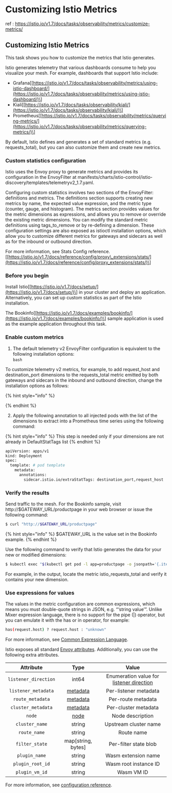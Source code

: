 # Customizing Istio Metrics

ref : https://istio.io/v1.7/docs/tasks/observability/metrics/customize-metrics/

## Customizing Istio Metrics <a id="title"></a>

This task shows you how to customize the metrics that Istio generates.

Istio generates telemetry that various dashboards consume to help you visualize your mesh. For example, dashboards that support Istio include:

* Grafana\[[https://istio.io/v1.7/docs/tasks/observability/metrics/using-istio-dashboard/](https://istio.io/v1.7/docs/tasks/observability/metrics/using-istio-dashboard/)\]
* Kiali\[[https://istio.io/v1.7/docs/tasks/observability/kiali/](https://istio.io/v1.7/docs/tasks/observability/kiali/)\]
* Prometheus\[[https://istio.io/v1.7/docs/tasks/observability/metrics/querying-metrics/](https://istio.io/v1.7/docs/tasks/observability/metrics/querying-metrics/)\]

By default, Istio defines and generates a set of standard metrics \(e.g. requests\_total\), but you can also customize them and create new metrics.



### Custom statistics configuration

Istio uses the Envoy proxy to generate metrics and provides its configuration in the EnvoyFilter at manifests/charts/istio-control/istio-discovery/templates/telemetryv2\_1.7.yaml.

Configuring custom statistics involves two sections of the EnvoyFilter: definitions and metrics. The definitions section supports creating new metrics by name, the expected value expression, and the metric type \(counter, gauge, and histogram\). The metrics section provides values for the metric dimensions as expressions, and allows you to remove or override the existing metric dimensions. You can modify the standard metric definitions using tags\_to\_remove or by re-defining a dimension. These configuration settings are also exposed as istioctl installation options, which allow you to customize different metrics for gateways and sidecars as well as for the inbound or outbound direction.

For more information, see Stats Config reference.\[[https://istio.io/v1.7/docs/reference/config/proxy\_extensions/stats/](https://istio.io/v1.7/docs/reference/config/proxy_extensions/stats/)\]

### Before you begin

Install Istio\[[https://istio.io/v1.7/docs/setup/](https://istio.io/v1.7/docs/setup/)\] in your cluster and deploy an application. Alternatively, you can set up custom statistics as part of the Istio installation.

The Bookinfo\[[https://istio.io/v1.7/docs/examples/bookinfo/](https://istio.io/v1.7/docs/examples/bookinfo/)\] sample application is used as the example application throughout this task.



### Enable custom metrics

  1. The default telemetry v2 EnvoyFilter configuration is equivalent to the following installation options:  
`bash`  
  
To customize telemetry v2 metrics, for example, to add request\_host and destination\_port dimensions to the requests\_total metric emitted by both gateways and sidecars in the inbound and outbound direction, change the installation options as follows:  


{% hint style="info" %}

{% endhint %}

  
  2. Apply the following annotation to all injected pods with the list of the dimensions to extract into a Prometheus time series using the following command:  


{% hint style="info" %}
This step is needed only if your dimensions are not already in DefaultStatTags list
{% endhint %}

```bash
apiVersion: apps/v1
kind: Deployment
spec:
  template: # pod template
    metadata:
      annotations:
        sidecar.istio.io/extraStatTags: destination_port,request_host  
```

### Verify the results

Send traffic to the mesh. For the Bookinfo sample, visit http://$GATEWAY\_URL/productpage in your web browser or issue the following command:

```bash
$ curl "http://$GATEWAY_URL/productpage"
```

{% hint style="info" %}
$GATEWAY\_URL is the value set in the Bookinfo example.
{% endhint %}

Use the following command to verify that Istio generates the data for your new or modified dimensions:

```bash
$ kubectl exec "$(kubectl get pod -l app=productpage -o jsonpath='{.items[0].metadata.name}')" -c istio-proxy -- curl 'localhost:15000/stats/prometheus' | grep istio_requests_total

```

For example, in the output, locate the metric istio\_requests\_total and verify it contains your new dimension.



### Use expressions for values

The values in the metric configuration are common expressions, which means you must double-quote strings in JSON, e.g. “‘string value’”. Unlike Mixer expression language, there is no support for the pipe \(\|\) operator, but you can emulate it with the has or in operator, for example:

```bash
has(request.host) ? request.host : "unknown"
```

For more information, see [Common Expression Language](https://opensource.google/projects/cel).  


Istio exposes all standard [Envoy attributes](https://www.envoyproxy.io/docs/envoy/latest/intro/arch_overview/security/rbac_filter#condition). Additionally, you can use the following extra attributes.  


| Attribute | Type | Value |
| :---: | :---: | :---: |
| `listener_direction` | int64 | Enumeration value for [listener direction](https://www.envoyproxy.io/docs/envoy/latest/api-v2/api/v2/core/base.proto#envoy-api-enum-core-trafficdirection) |
| `listener_metadata` | [metadata](https://www.envoyproxy.io/docs/envoy/latest/api-v2/api/v2/core/base.proto#core-metadata) | Per-listener metadata |
| `route_metadata` | [metadata](https://www.envoyproxy.io/docs/envoy/latest/api-v2/api/v2/core/base.proto#core-metadata) | Per-route metadata |
| `cluster_metadata` | [metadata](https://www.envoyproxy.io/docs/envoy/latest/api-v2/api/v2/core/base.proto#core-metadata) | Per-cluster metadata |
| `node` | [node](https://www.envoyproxy.io/docs/envoy/latest/api-v2/api/v2/core/base.proto#core-node) | Node description |
| `cluster_name` | string | Upstream cluster name |
| `route_name` | string | Route name |
| `filter_state` | map\[string, bytes\] | Per-filter state blob |
| `plugin_name` | string | Wasm extension name |
| `plugin_root_id` | string | Wasm root instance ID |
| `plugin_vm_id` | string | Wasm VM ID |



For more information, see [configuration reference](https://istio.io/v1.7/docs/reference/config/proxy_extensions/stats/).  




